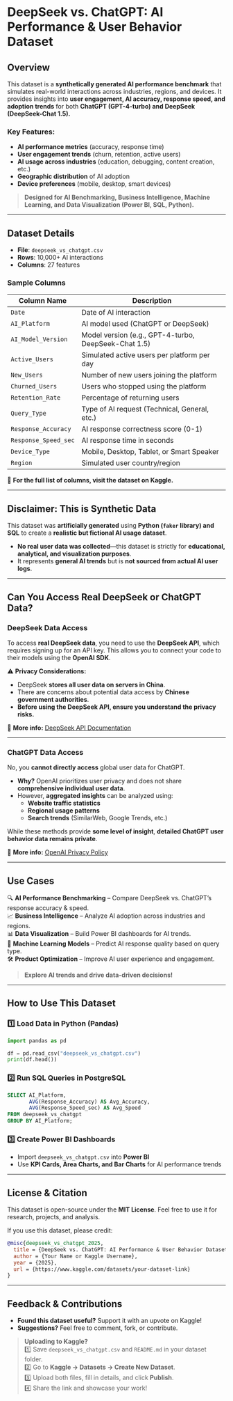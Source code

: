 # **DeepSeek vs. ChatGPT: AI Performance & User Behavior Dataset**  

## **Overview**  
This dataset is a **synthetically generated AI performance benchmark** that simulates real-world interactions across industries, regions, and devices. It provides insights into **user engagement, AI accuracy, response speed, and adoption trends** for both **ChatGPT (GPT-4-turbo) and DeepSeek (DeepSeek-Chat 1.5).**  


### **Key Features:**  
- **AI performance metrics** (accuracy, response time)  
- **User engagement trends** (churn, retention, active users)  
- **AI usage across industries** (education, debugging, content creation, etc.)  
- **Geographic distribution** of AI adoption  
- **Device preferences** (mobile, desktop, smart devices)  


> **Designed for AI Benchmarking, Business Intelligence, Machine Learning, and Data Visualization (Power BI, SQL, Python).**  


---

## **Dataset Details**  

- **File**: `deepseek_vs_chatgpt.csv`  
- **Rows**: 10,000+ AI interactions  
- **Columns**: 27 features  

### **Sample Columns**  
| Column Name         | Description |
|---------------------|-------------|
| `Date`             | Date of AI interaction |
| `AI_Platform`      | AI model used (ChatGPT or DeepSeek) |
| `AI_Model_Version` | Model version (e.g., GPT-4-turbo, DeepSeek-Chat 1.5) |
| `Active_Users`     | Simulated active users per platform per day |
| `New_Users`        | Number of new users joining the platform |
| `Churned_Users`    | Users who stopped using the platform |
| `Retention_Rate`   | Percentage of returning users |
| `Query_Type`       | Type of AI request (Technical, General, etc.) |
| `Response_Accuracy` | AI response correctness score (0-1) |
| `Response_Speed_sec` | AI response time in seconds |
| `Device_Type`      | Mobile, Desktop, Tablet, or Smart Speaker |
| `Region`          | Simulated user country/region |

📌 **For the full list of columns, visit the dataset on Kaggle.**  

---

## **Disclaimer: This is Synthetic Data**  
This dataset was **artificially generated** using **Python (`faker` library) and SQL** to create a **realistic but fictional AI usage dataset**.  

- **No real user data was collected**—this dataset is strictly for **educational, analytical, and visualization purposes**.  
- It represents **general AI trends** but is **not sourced from actual AI user logs**.  

---

## **Can You Access Real DeepSeek or ChatGPT Data?**  

### **DeepSeek Data Access**  
To access **real DeepSeek data**, you need to use the **DeepSeek API**, which requires signing up for an API key. This allows you to connect your code to their models using the **OpenAI SDK**.  

⚠️ **Privacy Considerations:**  
- DeepSeek **stores all user data on servers in China**.  
- There are concerns about potential data access by **Chinese government authorities**.  
- **Before using the DeepSeek API, ensure you understand the privacy risks.**  

🔗 **More info:** [DeepSeek API Documentation](https://deepseek.com/)  

---

### **ChatGPT Data Access**  
No, you **cannot directly access** global user data for ChatGPT.  

- **Why?** OpenAI prioritizes user privacy and does not share **comprehensive individual user data**.  
- However, **aggregated insights** can be analyzed using:  
  - **Website traffic statistics**  
  - **Regional usage patterns**  
  - **Search trends** (SimilarWeb, Google Trends, etc.)  

While these methods provide **some level of insight**, **detailed ChatGPT user behavior data remains private**.  

🔗 **More info:** [OpenAI Privacy Policy](https://openai.com/privacy/)  

---

## **Use Cases**  
🔍 **AI Performance Benchmarking** – Compare DeepSeek vs. ChatGPT’s response accuracy & speed.  
📈 **Business Intelligence** – Analyze AI adoption across industries and regions.  
📊 **Data Visualization** – Build Power BI dashboards for AI trends.  
🤖 **Machine Learning Models** – Predict AI response quality based on query type.  
🛠 **Product Optimization** – Improve AI user experience and engagement.  

> **Explore AI trends and drive data-driven decisions!**  

---

## **How to Use This Dataset**  

### **1️⃣ Load Data in Python (Pandas)**
```python
import pandas as pd

df = pd.read_csv("deepseek_vs_chatgpt.csv")
print(df.head())
```

### **2️⃣ Run SQL Queries in PostgreSQL**
```sql
SELECT AI_Platform, 
       AVG(Response_Accuracy) AS Avg_Accuracy, 
       AVG(Response_Speed_sec) AS Avg_Speed
FROM deepseek_vs_chatgpt
GROUP BY AI_Platform;
```

### **3️⃣ Create Power BI Dashboards**
- Import `deepseek_vs_chatgpt.csv` into **Power BI**  
- Use **KPI Cards, Area Charts, and Bar Charts** for AI performance trends  

---

## **License & Citation**  
This dataset is open-source under the **MIT License**. Feel free to use it for research, projects, and analysis.  

If you use this dataset, please credit:  
```bibtex
@misc{deepseek_vs_chatgpt_2025,
  title = {DeepSeek vs. ChatGPT: AI Performance & User Behavior Dataset},
  author = {Your Name or Kaggle Username},
  year = {2025},
  url = {https://www.kaggle.com/datasets/your-dataset-link}
}
```

---

## **Feedback & Contributions**  
-  **Found this dataset useful?** Support it with an upvote on Kaggle!  
- **Suggestions?** Feel free to comment, fork, or contribute.  

> **Uploading to Kaggle?**  
> 1️⃣ Save `deepseek_vs_chatgpt.csv` and `README.md` in your dataset folder.  
> 2️⃣ Go to **Kaggle → Datasets → Create New Dataset**.  
> 3️⃣ Upload both files, fill in details, and click **Publish**.  
> 4️⃣ Share the link and showcase your work!  
